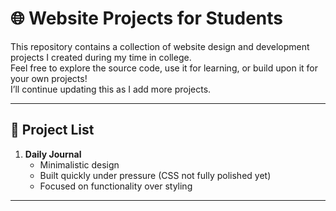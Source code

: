 # 🌐 Website Projects for Students

This repository contains a collection of website design and development projects I created during my time in college.  
Feel free to explore the source code, use it for learning, or build upon it for your own projects!  
I’ll continue updating this as I add more projects.

---

## 📁 Project List
1. **Daily Journal**  
   - Minimalistic design  
   - Built quickly under pressure (CSS not fully polished yet)  
   - Focused on functionality over styling  

---
